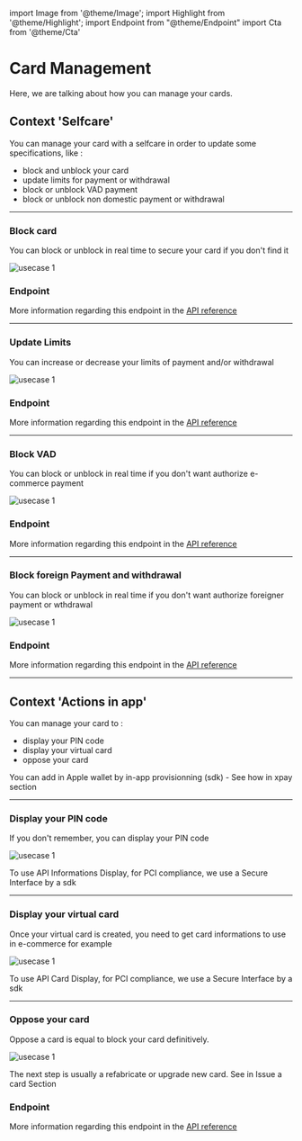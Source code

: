 import Image from '@theme/Image';
import Highlight from '@theme/Highlight';
import Endpoint from "@theme/Endpoint"
import Cta from '@theme/Cta'

# Card Management

Here, we are talking about how you can manage your cards.

## Context 'Selfcare'
You can manage your card with a selfcare in order to update some specifications, like : 
- block and unblock your card
- update limits for payment or withdrawal
- block or unblock VAD payment
- block or unblock non domestic payment or withdrawal

---

### Block card
 
<Highlight type="tip">
 
 You can block or unblock in real time to secure your card if you don't find it
 
</Highlight>

<Image src="docs/Card_Self_Verrou.png" alt="usecase 1"/>

### Endpoint

More information regarding this endpoint in the [API reference](/api/CardFactory)

<Endpoint apiUrl="/v2.0/cardfactory" path="/api​/v2.0​/card/{cardExternalRef}" method="put"/>

---

### Update Limits
  
<Highlight type="tip">
 
 You can increase or decrease your limits of payment and/or withdrawal

</Highlight>

<Image src="docs/Card_Self_UpdateLimits.png" alt="usecase 1"/>

### Endpoint

More information regarding this endpoint in the [API reference](/api/CardFactory)

<Endpoint apiUrl="/v2.0/cardfactory" path="/api​/v2.0​/card/{cardExternalRef}" method="put"/>

---

### Block VAD
  
<Highlight type="tip">
 
  You can block or unblock in real time if you don't want authorize e-commerce payment
 
</Highlight>

<Image src="docs/Card_Self_VAD.png" alt="usecase 1"/>

### Endpoint

More information regarding this endpoint in the [API reference](/api/CardFactory)

<Endpoint apiUrl="/v2.0/cardfactory" path="/api​/v2.0​/card/{cardExternalRef}" method="put"/>

---

### Block foreign Payment and withdrawal
 
<Highlight type="tip">
 
 You can block or unblock in real time if you don't want authorize foreigner payment or wthdrawal
 
</Highlight>

<Image src="docs/Card_Self_ETR.png" alt="usecase 1"/>

### Endpoint

More information regarding this endpoint in the [API reference](/api/CardFactory)

<Endpoint apiUrl="/v2.0/cardfactory" path="/api​/v2.0​/card/{cardExternalRef}" method="put"/>

---

## Context 'Actions in app'
You can manage your card to : 
- display your PIN code
- display your virtual card
- oppose your card 

<Highlight>
 
 You can add in Apple wallet by in-app provisionning (sdk) - See how in xpay section
 
</Highlight>

---

### Display your PIN code

<Highlight type="tip">
 
 If you don't remember, you can display your PIN code
 
</Highlight>

<Image src="docs/Card_PIN.png" alt="usecase 1"/>

<Highlight type="caution">
 
 To use API Informations Display, for PCI compliance, we use a Secure Interface by a sdk
 
</Highlight>

---

### Display your virtual card

<Highlight type="tip">
 
 Once your virtual card is created, you need to get card informations to use in e-commerce for example
 
</Highlight>

<Image src="docs/Card_Display.png" alt="usecase 1"/>

<Highlight type="caution">
 
 To use API Card Display, for PCI compliance, we use a Secure Interface by a sdk
 
</Highlight>

---

### Oppose your card

<Highlight type="Danger">
 
 Oppose a card is equal to block your card definitively.
 
</Highlight>

<Image src="docs/Card_Oppose.png" alt="usecase 1"/>

<Highlight>
 
 The next step is usually a refabricate or upgrade new card. See in Issue a card Section
 
</Highlight>

### Endpoint

More information regarding this endpoint in the [API reference](/api/CardFactory)

<Endpoint apiUrl="v2.0/cardfactory" path="/api​/v2.0​/card/{cardExternalRef}/oppose" method="patch"/>

<Cta
  context="doc"
  ui="button"
  link="/api/CardFactory"
  label="Try it out"
/>
